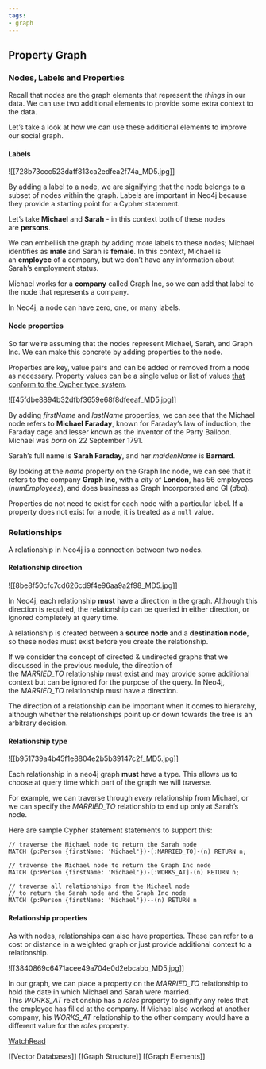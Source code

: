 ```yaml
---
tags: 
- graph
---
```


## Property Graph

### Nodes, Labels and Properties

Recall that nodes are the graph elements that represent the _things_ in our data. We can use two additional elements to provide some extra context to the data.

Let’s take a look at how we can use these additional elements to improve our social graph.

#### Labels

![[728b73ccc523daff813ca2edfea2f74a_MD5.jpg]]

By adding a label to a node, we are signifying that the node belongs to a subset of nodes within the graph. Labels are important in Neo4j because they provide a starting point for a Cypher statement.

Let’s take **Michael** and **Sarah** - in this context both of these nodes are **persons**.

We can embellish the graph by adding more labels to these nodes; Michael identifies as **male** and Sarah is **female**. In this context, Michael is an **employee** of a company, but we don’t have any information about Sarah’s employment status.

Michael works for a **company** called Graph Inc, so we can add that label to the node that represents a company.

In Neo4j, a node can have zero, one, or many labels.

#### Node properties

So far we’re assuming that the nodes represent Michael, Sarah, and Graph Inc. We can make this concrete by adding properties to the node.

Properties are key, value pairs and can be added or removed from a node as necessary. Property values can be a single value or list of values [that conform to the Cypher type system](https://neo4j.com/docs/cypher-manual/current/values-and-types/property-structural-constructed/).

![[45fdbe8894b32dfbf3659e68f8dfeeaf_MD5.jpg]]

By adding _firstName_ and _lastName_ properties, we can see that the Michael node refers to **Michael Faraday**, known for Faraday’s law of induction, the Faraday cage and lesser known as the inventor of the Party Balloon. Michael was _born_ on 22 September 1791.

Sarah’s full name is **Sarah Faraday**, and her _maidenName_ is **Barnard**.

By looking at the _name_ property on the Graph Inc node, we can see that it refers to the company **Graph Inc**, with a _city_ of **London**, has 56 employees (_numEmployees_), and does business as Graph Incorporated and GI (_dba_).

Properties do not need to exist for each node with a particular label. If a property does not exist for a node, it is treated as a `null` value.

### Relationships

A relationship in Neo4j is a connection between two nodes.

#### Relationship direction

![[8be8f50cfc7cd626cd9f4e96aa9a2f98_MD5.jpg]]

In Neo4j, each relationship **must** have a direction in the graph. Although this direction is required, the relationship can be queried in either direction, or ignored completely at query time.

A relationship is created between a **source node** and a **destination node**, so these nodes must exist before you create the relationship.

If we consider the concept of directed & undirected graphs that we discussed in the previous module, the direction of the _MARRIED_TO_ relationship must exist and may provide some additional context but can be ignored for the purpose of the query. In Neo4j, the _MARRIED_TO_ relationship must have a direction.

The direction of a relationship can be important when it comes to hierarchy, although whether the relationships point up or down towards the tree is an arbitrary decision.

#### Relationship type

![[b951739a4b45f1e8804e2b5b39147c2f_MD5.jpg]]

Each relationship in a neo4j graph **must** have a type. This allows us to choose at query time which part of the graph we will traverse.

For example, we can traverse through _every_ relationship from Michael, or we can specify the _MARRIED_TO_ relationship to end up only at Sarah’s node.

Here are sample Cypher statement statements to support this:

```cypher
// traverse the Michael node to return the Sarah node
MATCH (p:Person {firstName: 'Michael'})-[:MARRIED_TO]-(n) RETURN n;

// traverse the Michael node to return the Graph Inc node
MATCH (p:Person {firstName: 'Michael'})-[:WORKS_AT]-(n) RETURN n;

// traverse all relationships from the Michael node
// to return the Sarah node and the Graph Inc node
MATCH (p:Person {firstName: 'Michael'})--(n) RETURN n
```

#### Relationship properties

As with nodes, relationships can also have properties. These can refer to a cost or distance in a weighted graph or just provide additional context to a relationship.

![[3840869c6471acee49a704e0d2ebcabb_MD5.jpg]]

In our graph, we can place a property on the _MARRIED_TO_ relationship to hold the date in which Michael and Sarah were married. This _WORKS_AT_ relationship has a _roles_ property to signify any roles that the employee has filled at the company. If Michael also worked at another company, his _WORKS_AT_ relationship to the other company would have a different value for the _roles_ property.

[Watch](https://graphacademy.neo4j.com/courses/neo4j-fundamentals/2-property-graphs/1-property-graph/#video)[Read](https://graphacademy.neo4j.com/courses/neo4j-fundamentals/2-property-graphs/1-property-graph/#transcript)

 [[Vector Databases]]  [[Graph Structure]]  [[Graph Elements]]